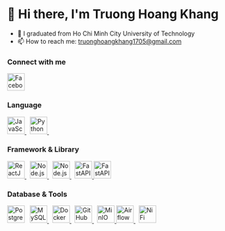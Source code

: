 # 👋 Hi there, I'm Truong Hoang Khang

- 🔭 I graduated from Ho Chi Minh City University of Technology
- 📫 How to reach me: truonghoangkhang1705@gmail.com

<h3>Connect with me</h3>
<a href="https://www.facebook.com/bon.ne.1705">
  <img src="https://cdn-icons-png.flaticon.com/512/145/145802.png" alt="Facebook" width="40"/>
</a>

<h3>Language</h3>
<a href="https://www.javascript.com/">
  <img src="https://cdn-icons-png.flaticon.com/512/5968/5968292.png" alt="JavaScript" width="40"/>
</a>&nbsp;
<a href="https://www.python.org/">
  <img src="https://cdn-icons-png.flaticon.com/512/5968/5968350.png" alt="Python" width="40"/>
</a>&nbsp;
<h3>Framework & Library</h3> 
<a href="https://reactjs.org/">
  <img src="https://cdn-icons-png.flaticon.com/512/919/919851.png" alt="ReactJS" width="40"/>
</a>&nbsp;
<a href="https://getbootstrap.com/">
  <img src="https://logo.svgcdn.com/d/bootstrap-original-wordmark.png" alt="Node.js" width="40"/>
</a>&nbsp;
<a href="https://nodejs.org/">
  <img src="https://cdn-icons-png.flaticon.com/512/919/919825.png" alt="Node.js" width="40"/>
</a>&nbsp;
<a href="https://fastapi.tiangolo.com/">
  <img src="https://logo.svgcdn.com/l/fastapi.png" alt="FastAPI" width="40"/>
</a>
<a href="https://fastapi.tiangolo.com/">
  <img src="https://logo.svgcdn.com/l/fastapi.png" alt="FastAPI" width="40"/>
</a>
<h3>Database & Tools</h3 
<a href="https://www.postgresql.org/">
  <img src="https://cdn-icons-png.flaticon.com/512/5968/5968342.png" alt="PostgreSQL" width="40"/>
</a>&nbsp;
<a href="https://www.mysql.com/">
  <img src="https://cdn-icons-png.flaticon.com/512/5968/5968313.png" alt="MySQL" width="40"/>
</a>&nbsp;
<a href="https://www.docker.com/">
  <img src="https://cdn-icons-png.flaticon.com/512/919/919853.png" alt="Docker" width="40"/>
</a>&nbsp;
<a href="https://github.com/">
  <img src="https://cdn-icons-png.flaticon.com/512/25/25231.png" alt="GitHub" width="40"/>
</a>&nbsp;
<a href="https://min.io/">
  <img src="https://cdn-icons-png.flaticon.com/512/919/919847.png" alt="MinIO" width="40"/>
</a>
<a href="https://airflow.apache.org/">
  <img src="https://cdn-icons-png.flaticon.com/512/919/919836.png" alt="Airflow" width="40"/>
</a>&nbsp;
<a href="https://nifi.apache.org/">
  <img src="https://cdn-icons-png.flaticon.com/512/919/919844.png" alt="NiFi" width="40"/>
</a>
